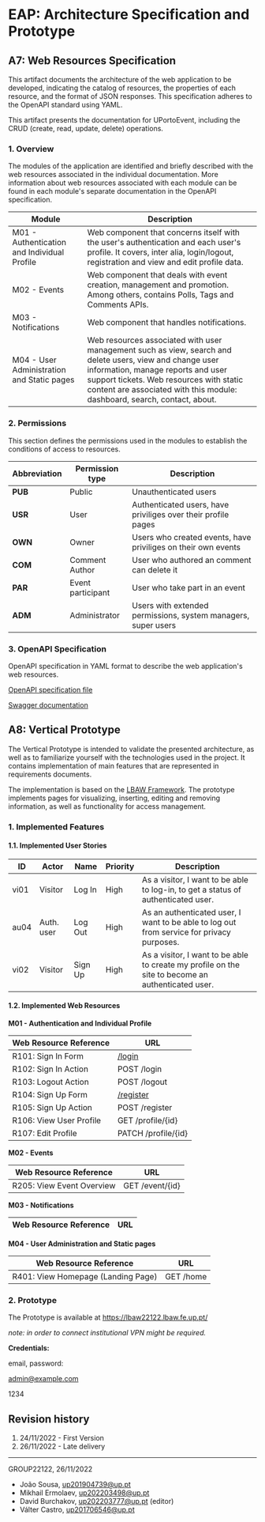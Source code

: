 # EAP: Architecture Specification and Prototype
## A7: Web Resources Specification

This artifact documents the  architecture of the web application to be developed, indicating the catalog of resources, the properties of each resource, and the format of JSON responses. This specification adheres to the OpenAPI standard using YAML.

This artifact presents the documentation for UPortoEvent, including the CRUD (create, read, update, delete) operations.


### 1. Overview

The modules of the application are identified and briefly described with the web resources associated in the individual documentation.
More information about web resources associated with each module can be found in each module's separate documentation in the OpenAPI specification.



|   Module   | Description    |
| --------- | ---------- |
|  M01 - Authentication and Individual Profile    | Web component that concerns itself with the user's authentication and each user's profile. It covers, inter alia, login/logout, registration and view and edit profile data. 	|
|  M02 - Events   | Web component that deals with event creation, management and promotion. Among others, contains Polls, Tags and Comments APIs. 	|
|  M03 - Notifications   | Web component that handles notifications. |
|  M04 - User Administration and Static pages   | Web resources associated with user management such as view, search and delete users, view and change user information, manage reports and user support tickets. Web resources with static content are associated with this module: dashboard, search, contact, about. 	|



### 2. Permissions

This section defines the permissions used in the modules to establish the conditions of access to resources.


|  Abbreviation   |  Permission type | Description |
| --------- | ---------- | ---------- |
|  **PUB**   | Public	| Unauthenticated users  |
|  **USR**   | User	| Authenticated users, have priviliges over their profile pages  |
|  **OWN**   | Owner	| Users who created events, have priviliges on their own events |
|  **COM**   | Comment Author | User who authored an comment can delete it |
|  **PAR**   | Event participant | User who take part in an event |
|  **ADM**   | Administrator	| Users with extended permissions, system managers, super users |

### 3. OpenAPI Specification

OpenAPI specification in YAML format to describe the web application's web resources.

[OpenAPI specification file](https://git.fe.up.pt/lbaw/lbaw2223/lbaw22122/-/blob/main/Docs/EAP/a7_openapi.yml)

[Swagger documentation](https://app.swaggerhub.com/apis/lbaw22122_Event/UPortoEvent/1.0)



## A8: Vertical Prototype
The Vertical Prototype is intended to validate the presented architecture, as well as to familiarize yourself with the technologies used in the project. It contains implementation of main features  that are represented in requirements documents.


The implementation is based on the [LBAW Framework](https://git.fe.up.pt/lbaw/template-laravel). The prototype implements pages for visualizing, inserting, editing and removing information, as well as functionality for access management.


### 1. Implemented Features

#### 1.1. Implemented User Stories



|ID   | Actor    | Name      |Priority | Description |
| --- | -----    | ----      | ------- | ----------- |
|vi01 | Visitor  | Log In    | High    | As a visitor, I want to be able to log-in, to get a status of authenticated user. |
|au04 |Auth. user| Log Out   | High    | As an authenticated user, I want to be able to log out from service for privacy purposes. |
|vi02 | Visitor  | Sign Up   | High    |As a visitor, I want to be able to create my profile on the site to become an authenticated user. |


#### 1.2. Implemented Web Resources


**M01 - Authentication and Individual Profile**

| Web Resource Reference | URL |
|  ------------------    | --- |
|  R101: Sign In Form    |  [/login](https://lbaw22122.lbaw.fe.up.pt/login) |
|  R102: Sign In Action  | POST /login |
|  R103: Logout Action   | POST /logout |
|  R104: Sign Up Form    |  [/register](https://lbaw22122.lbaw.fe.up.pt/register)  |
|  R105: Sign Up Action  | POST /register |
|  R106: View User Profile | GET /profile/{id} |
|  R107: Edit Profile    | PATCH /profile/{id}  |



**M02 - Events**


| Web Resource Reference | URL |
| ---------------------- | --- |
| R205: View Event Overview | GET /event/{id} |


**M03 - Notifications**

| Web Resource Reference | URL |
| ---------------------- | --- |


**M04 - User Administration and Static pages**

| Web Resource Reference | URL |
| ---------------------- | --- |
| R401: View Homepage (Landing Page) | GET /home |  


### 2. Prototype

The Prototype is available at https://lbaw22122.lbaw.fe.up.pt/

_note: in order to connect institutional VPN might be required._ 

**Credentials:**

email, password: 

admin@example.com

1234


## Revision history

1. 24/11/2022 - First Version
2. 26/11/2022 - Late delivery
***
GROUP22122, 26/11/2022

* João Sousa, up201904739@up.pt    
* Mikhail Ermolaev, up202203498@up.pt
* David Burchakov, up202203777@up.pt (editor)
* Válter Castro, up201706546@up.pt

